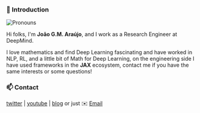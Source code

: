### 👋 Introduction
![Pronouns](https://img.shields.io/badge/Pronouns-he%2Fhim-green) 

Hi folks, I'm **João G.M. Araújo**, and I work as a Research Engineer at DeepMind.

I love mathematics and find Deep Learning fascinating and have worked in NLP, RL, and a little bit of Math for Deep Learning, on the engineering side I have used frameworks in the **JAX** ecosystem, contact me if you have the same interests or some questions!

### 📫 Contact

[twitter][0] | [youtube][1] | [blog][2] or just ✉️ [Email](mailto:joaoguilhermearujo@gmail.com)
 

[0]: https://twitter.com/_joaogui1
[1]: https://www.youtube.com/channel/UCd2YmvpagaO_F-YskJgAShg?view_as=subscriber
[2]: https://joaogui1.netlify.app/

